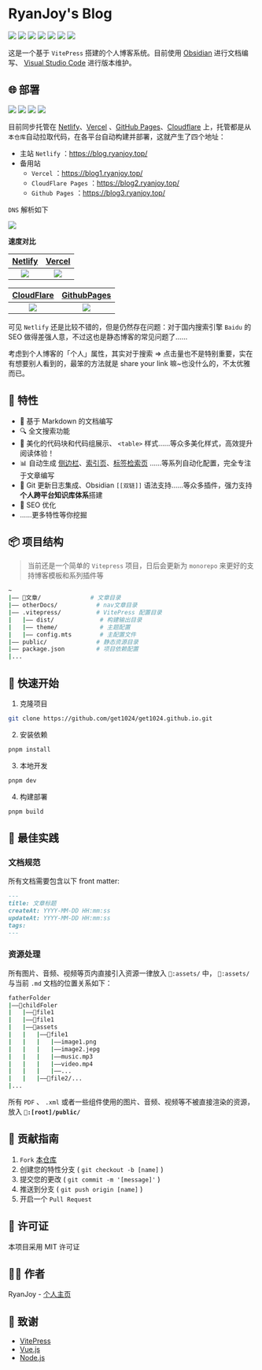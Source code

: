 # RyanJoy's Blog

<p>
	<img src="https://img.shields.io/badge/Obsidian-purple?style=plastic&logo=obsidian&logoColor=white" style="display:inline-block;">
	<img src="https://img.shields.io/badge/Vitepress-5C73E7?style=plastic&logo=vitepress&logoColor=white" style="display:inline-block;">
	<img src="https://img.shields.io/badge/Nodejs-5FA04E?style=plastic&logo=nodedotjs&logoColor=white" style="display:inline-block;">
	<img src="https://img.shields.io/badge/Vue-4FC08D?style=plastic&logo=vuedotjs&logoColor=white" style="display:inline-block;">
	<img src="https://img.shields.io/badge/TypeScript-3178C6?style=plastic&logo=typescript&logoColor=white" style="display:inline-block;">
	<img src="https://img.shields.io/badge/Git-F05032?style=plastic&logo=git&logoColor=white" style="display:inline-block;">
	<img src="https://img.shields.io/badge/Markdown-000000?style=plastic&logo=markdown&logoColor=white" style="display:inline-block;">
</p>

这是一个基于 `VitePress` 搭建的个人博客系统。目前使用 [Obsidian](https://obsidian.md/) 进行文档编写、 [Visual Studio Code](https://code.visualstudio.com/) 进行版本维护。

## 🌐 部署

<p>
	<img src="https://img.shields.io/badge/Netlify-%E4%B8%BB%E7%AB%99%E7%82%B9-green?style=plastic&logo=netlify&logoColor=white&labelColor=00C7B7" style="display:inline-block;">
	<img src="https://img.shields.io/badge/Vercel-%E5%A4%87%E7%94%A8%E7%AB%99%E7%82%B9-red?style=plastic&logo=vercel&logoColor=white&labelColor=000000" style="display:inline-block;">
	<img src="https://img.shields.io/badge/CloudFlare-%E5%A4%87%E7%94%A8%E7%AB%99%E7%82%B9-red?style=plastic&logo=cloudflare&logoColor=white&labelColor=F38020" style="display:inline-block;">
	<img src="https://img.shields.io/badge/Github_Pages-%E5%A4%87%E7%94%A8%E7%AB%99%E7%82%B9-red?style=plastic&logo=github&logoColor=white&labelColor=181717" style="display:inline-block;">
</p>

目前同步托管在 [Netlify](https://app.netlify.com/)、[Vercel](https://vercel.com/) 、[GitHub Pages](https://pages.github.com/)、[Cloudflare](https://www.cloudflare.com/zh-cn/) 上，托管都是从`本仓库`自动拉取代码，在各平台自动构建并部署，这就产生了四个地址：

- 主站 `Netlify` ：<https://blog.ryanjoy.top/>
- 备用站
	- `Vercel` ：<https://blog1.ryanjoy.top/>
	- `CloudFlare Pages` ：<https://blog2.ryanjoy.top/>
	- `Github Pages` ：<https://blog3.ryanjoy.top/>

`DNS` 解析如下

![](https://github.com/get1024/get1024.github.io/blob/main/public/README-assets/dns.png?raw=true)

**速度对比**

|                                        [Netlify](https://app.netlify.com/)                                        |                                    [Vercel](https://vercel.com/)                                     |
| :---------------------------------------------------------------------------------------------------------------: | :--------------------------------------------------------------------------------------------------: |
| ![](https://raw.githubusercontent.com/get1024/get1024.github.io/refs/heads/main/public/README-assets/netlify.png) | ![](https://github.com/get1024/get1024.github.io/blob/main/public/README-assets/vercel.png?raw=true) |

|                               [CloudFlare](https://get1024-github-io.pages.dev/)                               |                                 [GithubPages](https://get1024.github.io/)                                  |
| :------------------------------------------------------------------------------------------------------------: | :--------------------------------------------------------------------------------------------------------: |
| ![](https://github.com/get1024/get1024.github.io/blob/main/public/README-assets/CloudFlare-pages.png?raw=true) | ![](https://github.com/get1024/get1024.github.io/blob/main/public/README-assets/gtihub-pages.png?raw=true) |

可见 `Netlify` 还是比较不错的，但是仍然存在问题：对于国内搜索引擎 `Baidu` 的 SEO 做得差强人意，不过这也是静态博客的常见问题了……

考虑到个人博客的「个人」属性，其实对于搜索 => 点击量也不是特别重要，实在有想要别人看到的，最笨的方法就是 share your link 嘛~也没什么的，不太优雅而已。

## 🌟 特性

- 📝 基于 Markdown 的文档编写
- 🔍 全文搜索功能
- 🎨 美化的代码块和代码组展示、 `<table>` 样式……等众多美化样式，高效提升阅读体验！
- 📊 自动生成 [侧边栏](https://blog.ryanjoy.top/%F0%9F%93%92%E6%96%87%E7%AB%A0/%F0%9F%91%A8%F0%9F%8F%BC%E2%80%8D%F0%9F%92%BB%E4%B8%AA%E4%BA%BA%E9%A1%B9%E7%9B%AE/%F0%9F%8C%90%E5%8D%9A%E5%AE%A2/%F0%9F%94%8C%E5%8A%9F%E8%83%BD%E8%A7%A3%E8%80%A6%E6%8F%92%E4%BB%B6/Vitepress%E8%87%AA%E5%8A%A8%E7%94%9F%E6%88%90%E4%BE%A7%E8%BE%B9%E6%A0%8F.html)、[索引页](https://blog.ryanjoy.top/%F0%9F%93%92%E6%96%87%E7%AB%A0/%F0%9F%91%A8%F0%9F%8F%BC%E2%80%8D%F0%9F%92%BB%E4%B8%AA%E4%BA%BA%E9%A1%B9%E7%9B%AE/%F0%9F%8C%90%E5%8D%9A%E5%AE%A2/%F0%9F%94%8C%E5%8A%9F%E8%83%BD%E8%A7%A3%E8%80%A6%E6%8F%92%E4%BB%B6/Vitepress%E8%87%AA%E5%8A%A8%E7%94%9F%E6%88%90%E7%B4%A2%E5%BC%95%E9%A1%B5.html)、[标签检索页](https://blog.ryanjoy.top/%F0%9F%93%92%E6%96%87%E7%AB%A0/%F0%9F%91%A8%F0%9F%8F%BC%E2%80%8D%F0%9F%92%BB%E4%B8%AA%E4%BA%BA%E9%A1%B9%E7%9B%AE/%F0%9F%8C%90%E5%8D%9A%E5%AE%A2/%F0%9F%94%8C%E5%8A%9F%E8%83%BD%E8%A7%A3%E8%80%A6%E6%8F%92%E4%BB%B6/Vitepress%E8%87%AA%E5%8A%A8%E7%94%9F%E6%88%90%E7%B4%A2%E5%BC%95%E9%A1%B5.html) ……等系列自动化配置，完全专注于文章编写
- 🔄 Git 更新日志集成、Obsidian `[[双链]]` 语法支持……等众多插件，强力支持**个人跨平台知识库体系**搭建
- 🎯 SEO 优化
- ……更多特性等你挖掘

## 📦 项目结构

>  当前还是一个简单的 `Vitepress` 项目，日后会更新为 `monorepo` 来更好的支持博客模板和系列插件等

```sh
~
|—— 📒文章/              # 文章目录
|—— otherDocs/           # nav文章目录
|—— .vitepress/          # VitePress 配置目录
|	|—— dist/             # 构建输出目录
|	|—— theme/            # 主题配置
|	|—— config.mts        # 主配置文件
|—— public/              # 静态资源目录
|—— package.json         # 项目依赖配置
|...
```

## 🚀 快速开始

1. 克隆项目

```bash
git clone https://github.com/get1024/get1024.github.io.git
```

2. 安装依赖

```bash
pnpm install
```

3. 本地开发

```bash
pnpm dev
```

4. 构建部署

```bash
pnpm build
```

## 📝 最佳实践

### 文档规范

所有文档需要包含以下 front matter:

```markdown
---
title: 文章标题
createAt: YYYY-MM-DD HH:mm:ss
updateAt: YYYY-MM-DD HH:mm:ss
tags:
---
```

### 资源处理

所有图片、音频、视频等页内直接引入资源一律放入 `📂:assets/` 中， `📂:assets/` 与当前 `.md` 文档的位置关系如下：

```sh
fatherFolder
|——📂childFoler
|	|——📄file1
|	|——📄file1
|	|——📂assets
|	|	|——📂file1
|	|	|	|——image1.png
|	|	|	|——image2.jepg
|	|	|	|——music.mp3
|	|	|	|——video.mp4
|	|	|	|——...
|	|	|——📂file2/...
|...
```

所有 `PDF` 、 `.xml` 或者一些组件使用的图片、音频、视频等不被直接渲染的资源，放入 **`📂:[root]/public/`**

## 🤝 贡献指南

1. `Fork` [本仓库](https://github.com/get1024/get1024.github.io)
2. 创建您的特性分支 ( `git checkout -b [name]` )
3. 提交您的更改 ( `git commit -m '[message]'` )
4. 推送到分支 ( `git push origin [name]` )
5. 开启一个 `Pull Request`

## 📄 许可证

本项目采用 MIT 许可证

## 👨‍💻 作者

RyanJoy - [个人主页](https://github.com/get1024)

## 🙏 致谢

- [VitePress](https://vitepress.dev/)
- [Vue.js](https://vuejs.org/)
- [Node.js](https://nodejs.org/)